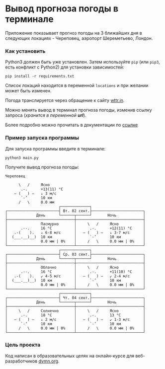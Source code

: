 # Вывод прогноза погоды в терминале

Приложение показывает прогноз погоды на 3 ближайших дня в следующих локациях - Череповец, аэропорт Шереметьево, Лондон.

### Как установить

Python3 должен быть уже установлен. 
Затем используйте `pip` (или `pip3`, есть конфликт с Python2) для установки зависимостей:
```
pip install -r requirements.txt
```

Список локаций находится в переменной `locations` и при желании может быть изменен.

Погода транслируется через обращение к сайту [wttr.in](https://wttr.in).

Можно менять вывод в терминал прогноза погоды, изменив ссылку запроса (*хранится в переменной **url***). 

Более подробно можно прочитать в документации по [ссылке](https://wttr.in/:help)

### Пример запуска программы
Для запуска программы введите в терминале:
```
python3 main.py
```

Получите вывод прогноза погоды:
```
Череповец

      \   /     Ясно
       .-.      +13(11) °C
    ― (   ) ―   ↓ 3 м/c
       `-’      10 км
      /   \     0.0 мм
                        ┌─────────────┐
┌───────────────────────┤ Вт. 02 сент.├───────────────────────┐
│             День      └──────┬──────┘       Ночь            │
├──────────────────────────────┼──────────────────────────────┤
│               Пасмурно       │     \   /     Ясно           │
│      .--.     16 °C          │      .-.      +12(11) °C     │
│   .-(    ).   ↓ 6-8 м/c      │   ― (   ) ―   ↓ 3-7 м/c      │
│  (___.__)__)  10 км          │      `-’      10 км          │
│               0.0 мм | 0%    │     /   \     0.0 мм | 0%    │
└──────────────────────────────┴──────────────────────────────┘
                        ┌─────────────┐
┌───────────────────────┤ Ср. 03 сент.├───────────────────────┐
│             День      └──────┬──────┘       Ночь            │
├──────────────────────────────┼──────────────────────────────┤
│               Облачно        │     \   /     Ясно           │
│      .--.     16 °C          │      .-.      +11(10) °C     │
│   .-(    ).   ↙ 4-5 м/c      │   ― (   ) ―   ↙ 2-4 м/c      │
│  (___.__)__)  10 км          │      `-’      10 км          │
│               0.0 мм | 0%    │     /   \     0.0 мм | 0%    │
└──────────────────────────────┴──────────────────────────────┘
                        ┌─────────────┐
┌───────────────────────┤ Чт. 04 сент.├───────────────────────┐
│             День      └──────┬──────┘       Ночь            │
├──────────────────────────────┼──────────────────────────────┤
│     \   /     Солнечно       │     \   /     Ясно           │
│      .-.      18 °C          │      .-.      13 °C          │
│   ― (   ) ―   ↓ 2 м/c        │   ― (   ) ―   ↙ 1-3 м/c      │
│      `-’      10 км          │      `-’      10 км          │
│     /   \     0.0 мм | 0%    │     /   \     0.0 мм | 0%    │
└──────────────────────────────┴──────────────────────────────┘
```

### Цель проекта

Код написан в образовательных целях на онлайн-курсе для веб-разработчиков [dvmn.org](https://dvmn.org/).
